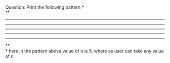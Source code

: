 Question: Print the following pattern
*    
**   
***  
**** 
*****
**** 
***  
**   
*
here in the pattern above value of n is 5, where as user can take any value of n.